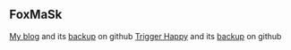 ## FoxMaSk

[My blog](https://foxmask.trigger-happy.eu) and its [backup](http://foxmask.github.io/foxmask.trigger-happy.eu/output/index.html) on github
[Trigger Happy](https://blog.trigger-happy.eu) and its [backup](http://foxmask.github.io/blog.trigger-happy.eu/output/index.html) on github

